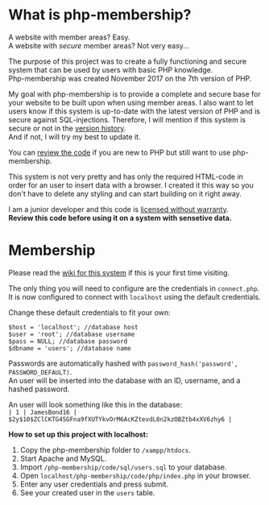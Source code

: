 # What is php-membership?
A website with member areas? Easy.  
A website with _secure_ member areas? Not very easy...  
  
The purpose of this project was to create a fully functioning and secure system that can be used by users with basic PHP knowledge.  
Php-membership was created November 2017 on the 7th version of PHP.
  
My goal with php-membership is to provide a complete and secure base for your website to be built upon when using member areas. I also want to let users know if this system is up-to-date with the latest version of PHP and is secure against SQL-injections. Therefore, I will mention if this system is secure or not in the [version history](https://github.com/OscarBjurestrand/php-membership/wiki/Version-history).  
And if not, I will try my best to update it.  
  
You can [review the code](https://github.com/OscarBjurestrand/php-membership/wiki/Review-the-code) if you are new to PHP but still want to use php-membership. 
    
This system is not very pretty and has only the required HTML-code in order for an user to insert data with a browser. I created it this way so you don't have to delete any styling and can start building on it right away.
  
I am a junior developer and this code is [licensed without warranty](https://github.com/OscarBjurestrand/php-membership/blob/master/LICENSE).  
**Review this code before using it on a system with sensetive data.** 
  
# Membership
Please read the [wiki for this system](https://github.com/OscarBjurestrand/php-membership/wiki) if this is your first time visiting.  
  
The only thing you will need to configure are the credentials in `connect.php`.  
It is now configured to connect with `localhost` using the default credentials.  
  
Change these default credentials to fit your own:
```
$host = 'localhost'; //database host
$user = 'root'; //database username
$pass = NULL; //database password
$dbname = 'users'; //database name
```  
  
Passwords are automatically hashed with `password_hash('password', PASSWORD_DEFAULT)`.  
An user will be inserted into the database with an ID, username, and a hashed password.   
  
An user will look something like this in the database:  
`| 1 | JamesBond16 | $2y$10$ZClCKTG4SGFna9fXUTYkvOrM6AcKZtevdL8n2kzOBZtb4xXV6zhy6 |`  
  
**How to set up this project with localhost:**
1. Copy the php-membership folder to `/xampp/htdocs`.
2. Start Apache and MySQL.
3. Import `/php-membership/code/sql/users.sql` to your database.
4. Open `localhost/php-membership/code/php/index.php` in your browser.
5. Enter any user credentials and press submit.
6. See your created user in the `users` table.
